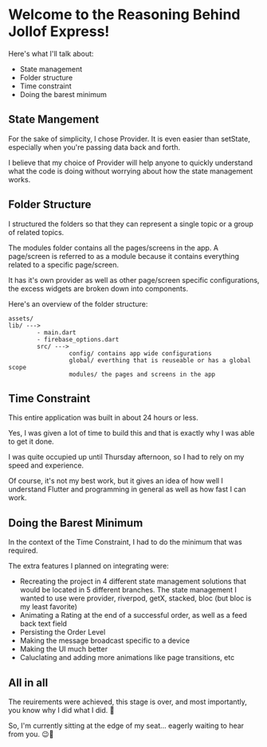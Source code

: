 # Welcome to the Reasoning Behind Jollof Express!

Here's what I'll talk about:

- State management
- Folder structure
- Time constraint
- Doing the barest minimum

## State Mangement

For the sake of simplicity, I chose Provider. It is even easier than setState, especially when you're passing data back and forth.

I believe that my choice of Provider will help anyone to quickly understand what the code is doing without worrying about how the state management works.

## Folder Structure

I structured the folders so that they can represent a single topic or a group of related topics.

The modules folder contains all the pages/screens in the app. A page/screen is referred to as a module because it contains everything related to a specific page/screen.

It has it's own provider as well as other page/screen specific configurations, the excess widgets are broken down into components.

Here's an overview of the folder structure:

```
assets/
lib/ --->
        - main.dart
        - firebase_options.dart
        src/ --->
                 config/ contains app wide configurations
                 global/ everthing that is reuseable or has a global scope
                 modules/ the pages and screens in the app

```


## Time Constraint

This entire application was built in about 24 hours or less. 

Yes, I was given a lot of time to build this and that is exactly why I was able to get it done.

I was quite occupied up until Thursday afternoon, so I had to rely on my speed and experience.

Of course, it's not my best work, but it gives an idea of how well I understand Flutter and programming in general as well as how fast I can work.

## Doing the Barest Minimum

In the context of the Time Constraint, I had to do the minimum that was required.

The extra features I planned on integrating were:

- Recreating the project in 4 different state management solutions that would be located in 5 different branches. The state management I wanted to use were provider, riverpod, getX, stacked, bloc (but bloc is my least favorite)
- Animating a Rating at the end of a successful order, as well as a feed back text field
- Persisting the Order Level
- Making the message broadcast specific to a device
- Making the UI much better
- Caluclating and adding more animations like page transitions, etc


## All in all

The reuirements were achieved, this stage is over, and most importantly, you know why I did what I did. 🤗

So, I'm currently sitting at the edge of my seat... eagerly waiting to hear from you. 😉🤗